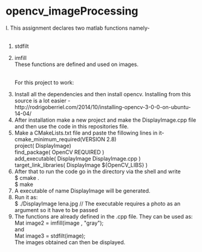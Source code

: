 # opencv_imageProcessing

I.   This assignment declares two matlab functions namely-<br /><br />
1. stdfilt <br />
2. imfill<br />
   These functions are defined and used on images.<br /><br />

   For this project to work:<br />
   <ol>

<li> Install all the dependencies and then install opencv. Installing from this source is a lot easier -<br />
   http://rodrigoberriel.com/2014/10/installing-opencv-3-0-0-on-ubuntu-14-04/  
</li>
<li>
 After installation make a new project and make the DisplayImage.cpp file and then use the code in this repositories    
   file.</li>
<li>   
Make a CMakeLists.txt file and paste the fillowing lines in it- <br />
   cmake_minimum_required(VERSION 2.8) <br />
   project( DisplayImage) <br />
   find_package( OpenCV REQUIRED ) <br />
   add_executable( DisplayImage DisplayImage.cpp ) <br />
   target_link_libraries( DisplayImage ${OpenCV_LIBS} ) <br />
</li>
<li>
 After that to run the code go in the directory via the shell and write <br />
   $ cmake .  <br />
   $ make  <br />
</li>
<li>
 A executable of name DisplayImage will be generated. <br />
</li>
<li>
Run it as: <br />
  $ ./DisplayImage lena.jpg   // The executable requires a photo as an argument so it have to be passed <br />
</li>
<li>
The functions are already defined in the .cpp file. They can be used as: <br />
   Mat image2 = imfill(image , "gray");<br />
   and <br />
   Mat image3 = stdfilt(image); <br />
   The images obtained can then be displayed.
</li>
</ol>   
      
